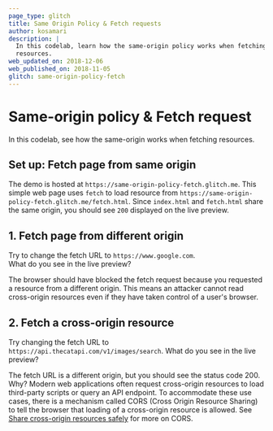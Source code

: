 ```yaml
---
page_type: glitch
title: Same Origin Policy & Fetch requests
author: kosamari
description: |
  In this codelab, learn how the same-origin policy works when fetching
  resources.
web_updated_on: 2018-12-06
web_published_on: 2018-11-05
glitch: same-origin-policy-fetch
---
```


# Same-origin policy & Fetch request

In this codelab, see how the same-origin works when fetching resources.

## Set up: Fetch page from same origin
The demo is hosted at `https://same-origin-policy-fetch.glitch.me`. 
This simple web page uses `fetch` to load resource from `https://same-origin-policy-fetch.glitch.me/fetch.html`. Since `index.html` and `fetch.html` share the same origin, you should see `200` displayed on the live preview. 


## 1. Fetch page from different origin

Try to change the fetch URL to `https://www.google.com`.  
What do you see in the live preview?

The browser should have blocked the fetch request because you requested a resource
from a different origin. This means an attacker cannot read cross-origin
resources even if they have taken control of a user's browser.

## 2. Fetch a cross-origin resource

Try changing the fetch URL to `https://api.thecatapi.com/v1/images/search`. 
What do you see in the live preview?

The fetch URL is a different origin, but you should see the status code 200. Why? 
Modern web applications often request cross-origin resources to load
third-party scripts or query an API endpoint. To accommodate these use cases,
there is a mechanism called CORS (Cross Origin Resource Sharing) to tell the
browser that loading of a cross-origin resource is allowed. See [Share cross-origin resources safely](/secure/cross-origin-resource-sharing) for more on CORS.
